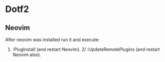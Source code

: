 # Dotf2

## Neovim

After neovim was installed run it and execute:

1. :PlugInstall (and restart Neovim).
2/ :UpdateRemotePlugins (and restart Neovim also).

